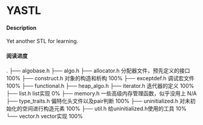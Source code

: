 # YASTL

#### Description
Yet another STL for learning.

#### 阅读进度
.
├── algobase.h
├── algo.h
├── allocator.h         分配器文件，预先定义的接口                   100%
├── construct.h         对象的构造和析构                            100%
├── exceptdef.h         调试宏文件                                  100%
├── functional.h
├── heap_algo.h
├── iterator.h          迭代器的定义                                100%
├── list.h              list实现                                      0%
├── memory.h            一些高级内存管理函数，似乎没用上               N/A
├── type_traits.h       偏特化头文件以及pair判断                     100%
├── uninitialized.h     对未初始化的空间进行构造元素                 100%
├── util.h              给uninitialized.h使用的工具                  10%
└── vector.h            vector实现                                  100%
